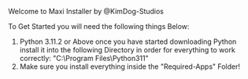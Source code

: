 Welcome to Maxi Installer by @KimDog-Studios

To Get Started you will need the following things Below:
1. Python 3.11.2 or Above once you have started downloading Python install it into the following Directory in order for everything to work correctly: "C:\Program Files\Python311"
2. Make sure you install everything inside the "Required-Apps" Folder!
